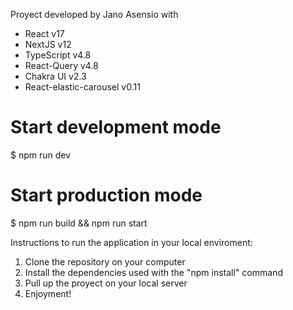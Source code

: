 Proyect developed by Jano Asensio with

- React v17
- NextJS v12
- TypeScript v4.8
- React-Query v4.8
- Chakra UI v2.3
- React-elastic-carousel v0.11

# Start development mode

$ npm run dev

# Start production mode

$ npm run build && npm run start

Instructions to run the application in your local enviroment:

1. Clone the repository on your computer
2. Install the dependencies used with the "npm install" command
3. Pull up the proyect on your local server
4. Enjoyment!
